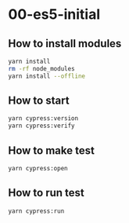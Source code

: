 # 00-es5-initial

## How to install modules

```bash
yarn install
rm -rf node_modules
yarn install --offline
```

## How to start

```bash
yarn cypress:version
yarn cypress:verify
```

## How to make test

```bash
yarn cypress:open
```

## How to run test

```bash
yarn cypress:run
```
